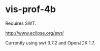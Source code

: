 vis-prof-4b
===========

Requires SWT. 

http://www.eclipse.org/swt/

Currently using swt 3.7.2 and OpenJDK 1.7.


